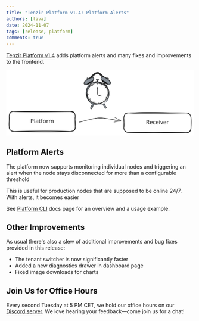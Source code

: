 ```yaml
---
title: "Tenzir Platform v1.4: Platform Alerts"
authors: [lava]
date: 2024-11-07
tags: [release, platform]
comments: true
---
```


[Tenzir Platform v1.4][github-release] adds platform alerts and
many fixes and improvements to the frontend.

![Tenzir Platform v1.4](./tenzir-platform-v1.4.excalidraw.svg)

[github-release]: https://github.com/tenzir/platform/releases/tag/v1.4.0

<!-- truncate -->

## Platform Alerts

The platform now supports monitoring individual nodes and triggering an
alert when the node stays disconnected for more than a configurable
threshold

This is useful for production nodes that are supposed to be online 24/7.
With alerts, it becomes easier

See [Platform CLI](/platform-cli) docs page for an overview and a usage
example.

## Other Improvements

As usual there's also a slew of additional improvements and bug fixes
provided in this release:

 * The tenant switcher is now significantly faster
 * Added a new diagnostics drawer in dashboard page
 * Fixed image downloads for charts

## Join Us for Office Hours

Every second Tuesday at 5 PM CET, we hold our office hours on our [Discord
server][discord]. We love hearing your feedback—come join us for a chat!

[discord]: /discord
